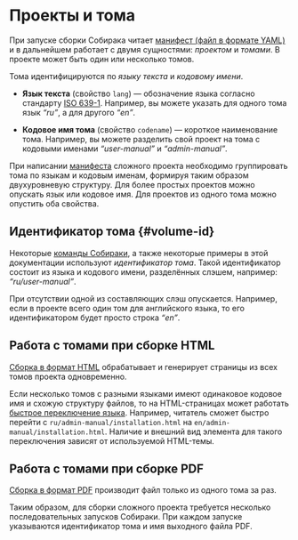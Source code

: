 # Проекты и тома

При запуске сборки Собирака читает [манифест (файл в формате YAML)](../5-data-types/1-manifest.md) и в дальнейшем работает с двумя сущностями: _проектом_ и _томами_. В проекте может быть один или несколько томов.


Тома идентифицируются по _языку текста_ и _кодовому имени_.

- **Язык текста** (свойство `lang`) — обозначение языка согласно стандарту [ISO 639-1](https://en.wikipedia.org/wiki/List_of_ISO_639-1_codes). Например, вы можете указать для одного тома язык _“ru”_, а для другого _“en”_.

- **Кодовое имя тома** (свойство `codename`) — короткое наименование тома. Например, вы можете разделить свой проект на тома с кодовыми именами _“user-manual”_ и _“admin-manual”_.

При написании [манифеста](../5-data-types/1-manifest.md) сложного проекта необходимо группировать тома по языкам и кодовым именам, формируя таким образом двухуровневую структуру. Для более простых проектов можно опускать язык или кодовое имя. Для проектов из одного тома можно опустить оба свойства.

## Идентификатор тома {#volume-id}

Некоторые [команды Собираки](../4-cli), а также некоторые примеры в этой документации используют _идентификатор тома_. Такой идентификатор состоит из языка и кодового имени, разделённых слэшем, например: _“ru/user-manual”_.

При отсутствии одной из составляющих слэш опускается. Например, если в проекте всего один том для английского языка, то его идентификатором будет просто строка _“en”_.


## Работа с томами при сборке HTML

[Сборка в формат HTML](../3-output/1-html.md) обрабатывает и генерирует страницы из всех томов проекта одновременно.

Если несколько томов с разными языками имеют одинаковое кодовое имя и схожую структуру файлов, то на HTML-страницах может работать [быстрое переключение языка](2-multilang.md#switching-languages). Например, читатель сможет быстро перейти с `ru/admin-manual/installation.html` на `en/admin-manual/installation.html`. Наличие и внешний вид элемента для такого переключения зависят от используемой HTML-темы.


## Работа с томами при сборке PDF

[Сборка в формат PDF](../3-output/2-pdf.md) производит файл только из одного тома за раз.

Таким образом, для сборки сложного проекта требуется несколько последовательных запусков Собираки. При каждом запуске указываются идентификатор тома и имя выходного файла PDF.
